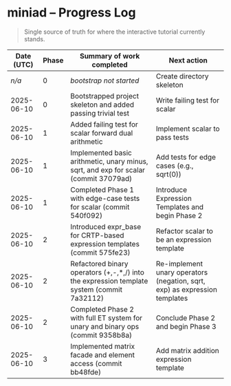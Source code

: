 # miniad – Progress Log
> Single source of truth for where the interactive tutorial currently stands.

| Date (UTC) | Phase | Summary of work completed | Next action |
|------------|-------|---------------------------|-------------|
| _n/a_      | 0     | _bootstrap not started_   | Create directory skeleton |
| 2025-06-10 | 0 | Bootstrapped project skeleton and added passing trivial test | Write failing test for scalar<T> |
| 2025-06-10 | 1 | Added failing test for scalar<T> forward dual arithmetic | Implement scalar<T> to pass tests |
| 2025-06-10 | 1 | Implemented basic arithmetic, unary minus, sqrt, and exp for scalar<T> (commit 37079ad) | Add tests for edge cases (e.g., sqrt(0)) |
| 2025-06-10 | 1 | Completed Phase 1 with edge-case tests for scalar<T> (commit 540f092) | Introduce Expression Templates and begin Phase 2 |
| 2025-06-10 | 2 | Introduced expr_base for CRTP-based expression templates (commit 575fe23) | Refactor scalar<T> to be an expression template |
| 2025-06-10 | 2 | Refactored binary operators (+,-,*,/) into the expression template system (commit 7a32112) | Re-implement unary operators (negation, sqrt, exp) as expression templates |
| 2025-06-10 | 2 | Completed Phase 2 with full ET system for unary and binary ops (commit 9358b8a) | Conclude Phase 2 and begin Phase 3 |
| 2025-06-10 | 3 | Implemented matrix facade and element access (commit bb48fde) | Add matrix addition expression template |
